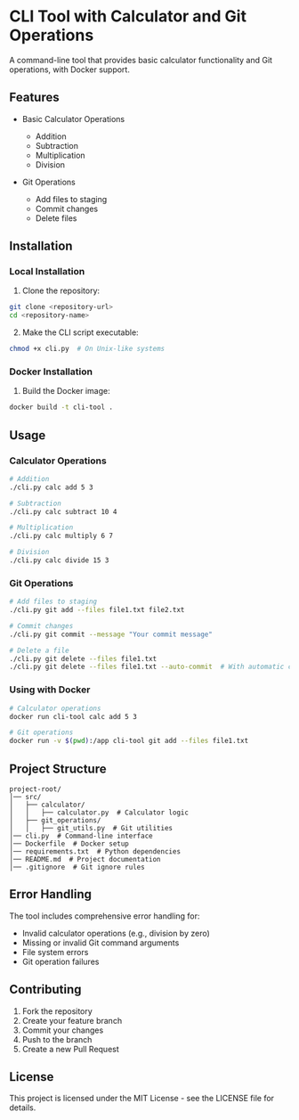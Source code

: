 # CLI Tool with Calculator and Git Operations

A command-line tool that provides basic calculator functionality and Git operations, with Docker support.

## Features

- Basic Calculator Operations
  - Addition
  - Subtraction
  - Multiplication
  - Division

- Git Operations
  - Add files to staging
  - Commit changes
  - Delete files

## Installation

### Local Installation

1. Clone the repository:
```bash
git clone <repository-url>
cd <repository-name>
```

2. Make the CLI script executable:
```bash
chmod +x cli.py  # On Unix-like systems
```

### Docker Installation

1. Build the Docker image:
```bash
docker build -t cli-tool .
```

## Usage

### Calculator Operations

```bash
# Addition
./cli.py calc add 5 3

# Subtraction
./cli.py calc subtract 10 4

# Multiplication
./cli.py calc multiply 6 7

# Division
./cli.py calc divide 15 3
```

### Git Operations

```bash
# Add files to staging
./cli.py git add --files file1.txt file2.txt

# Commit changes
./cli.py git commit --message "Your commit message"

# Delete a file
./cli.py git delete --files file1.txt
./cli.py git delete --files file1.txt --auto-commit  # With automatic commit
```

### Using with Docker

```bash
# Calculator operations
docker run cli-tool calc add 5 3

# Git operations
docker run -v $(pwd):/app cli-tool git add --files file1.txt
```

## Project Structure

```
project-root/
│── src/
│   ├── calculator/
│   │   ├── calculator.py  # Calculator logic
│   ├── git_operations/
│   │   ├── git_utils.py  # Git utilities
│── cli.py  # Command-line interface
│── Dockerfile  # Docker setup
│── requirements.txt  # Python dependencies
│── README.md  # Project documentation
│── .gitignore  # Git ignore rules
```

## Error Handling

The tool includes comprehensive error handling for:
- Invalid calculator operations (e.g., division by zero)
- Missing or invalid Git command arguments
- File system errors
- Git operation failures

## Contributing

1. Fork the repository
2. Create your feature branch
3. Commit your changes
4. Push to the branch
5. Create a new Pull Request

## License

This project is licensed under the MIT License - see the LICENSE file for details. 